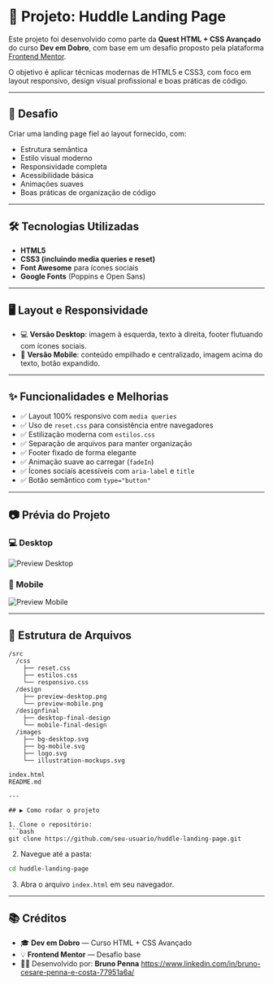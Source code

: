 # 🚀 Projeto: Huddle Landing Page

Este projeto foi desenvolvido como parte da **Quest HTML + CSS Avançado** do curso **Dev em Dobro**, com base em um desafio proposto pela plataforma [Frontend Mentor](https://www.frontendmentor.io/).

O objetivo é aplicar técnicas modernas de HTML5 e CSS3, com foco em layout responsivo, design visual profissional e boas práticas de código.

---

## 🧩 Desafio

Criar uma landing page fiel ao layout fornecido, com:

- Estrutura semântica
- Estilo visual moderno
- Responsividade completa
- Acessibilidade básica
- Animações suaves
- Boas práticas de organização de código

---

## 🛠️ Tecnologias Utilizadas

- **HTML5**
- **CSS3 (incluindo media queries e reset)**
- **Font Awesome** para ícones sociais
- **Google Fonts** (Poppins e Open Sans)

---

## 🖥️ Layout e Responsividade

- 💻 **Versão Desktop**: imagem à esquerda, texto à direita, footer flutuando com ícones sociais.
- 📱 **Versão Mobile**: conteúdo empilhado e centralizado, imagem acima do texto, botão expandido.

---

## ✨ Funcionalidades e Melhorias

- ✅ Layout 100% responsivo com `media queries`
- ✅ Uso de `reset.css` para consistência entre navegadores
- ✅ Estilização moderna com `estilos.css`
- ✅ Separação de arquivos para manter organização
- ✅ Footer fixado de forma elegante
- ✅ Animação suave ao carregar (`fadeIn`)
- ✅ Ícones sociais acessíveis com `aria-label` e `title`
- ✅ Botão semântico com `type="button"`

---

## 📷 Prévia do Projeto

### 💻 Desktop
![Preview Desktop](.src/designfinal/desktop-final-design) 

### 📱 Mobile
![Preview Mobile](.src/designfinal/mobile-final-design)

---

## 📂 Estrutura de Arquivos

```
/src
  /css
    ├── reset.css
    ├── estilos.css
    └── responsivo.css
  /design
    ├── preview-desktop.png
    └── preview-mobile.png
  /designfinal
    ├── desktop-final-design
    └── mobile-final-design
  /images
    ├── bg-desktop.svg
    ├── bg-mobile.svg
    ├── logo.svg
    └── illustration-mockups.svg

index.html
README.md

---

## ▶️ Como rodar o projeto

1. Clone o repositório:
```bash
git clone https://github.com/seu-usuario/huddle-landing-page.git
```

2. Navegue até a pasta:
```bash
cd huddle-landing-page
```

3. Abra o arquivo `index.html` em seu navegador.

---

## 📚 Créditos

- 🎓 **Dev em Dobro** — Curso HTML + CSS Avançado
- 💡 **Frontend Mentor** — Desafio base
- 👨‍💻 Desenvolvido por: **Bruno Penna** 
https://www.linkedin.com/in/bruno-cesare-penna-e-costa-77951a6a/

